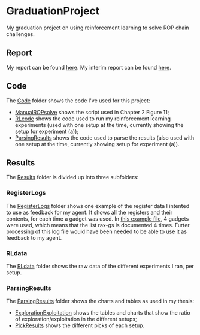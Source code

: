# GraduationProject
My graduation project on using reinforcement learning to solve ROP chain challenges.

## Report
My report can be found [here](https://github.com/Marieke87/GraduationProject/blob/main/Marieke%20Gijsberts%2C%202415540%20-%20MSc%20Data%20Science%20dissertation.pdf).
My interim report can be found [here](https://github.com/Marieke87/GraduationProject/blob/main/Interim%20report%20-%20Marieke%20Gijsberts%202415540.pdf).

## Code
The [Code](Code/) folder shows the code I've used for this project:
 - [ManualROPsolve](Code/ManualROPsolve.py) shows the script used in Chapter 2 Figure 11;
 - [RLcode](Code/RLcode.py) shows the code used to run my reinforcement learning experiments (used with one setup at the time, currently showing the setup for experiment (a));
  - [ParsingResults](Code/ParsingResults.py) shows the code used to parse the results (also used with one setup at the time, currently showing setup for experiment (a)).

## Results
The [Results](Results/) folder is divided up into three subfolders:

### RegisterLogs
The [RegisterLogs](Results/RegisterLogs) folder shows one example of the register data I intented to use as feedback for my agent. It shows all the registers and their contents, for each time a gadget was used. In [this example file](Results/RegisterLogs/logcommands499.txt), 4 gadgets were used, which means that the list rax-gs is documented 4 times. Furter processing of this log file would have been needed to be able to use it as feedback to my agent.

### RLdata
The [RLdata](Results/RLdata) folder shows the raw data of the different experiments I ran, per setup. 

### ParsingResults
The [ParsingResults](Results/ParsingResults) folder shows the charts and tables as used in my thesis:
- [ExplorationExploitation](Results/ParsingResults/ExplorationExploitation) shows the tables and charts that show the ratio of exploration/exploitation in the different setups;
- [PickResults](Results/ParsingResults/PickResults) shows the different picks of each setup.
